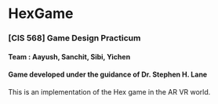 # HexGame

### [CIS 568] Game Design Practicum

#### Team : Aayush, Sanchit, Sibi, Yichen
#### Game developed under the guidance of Dr. Stephen H. Lane

This is an implementation of the Hex game in the AR VR world.